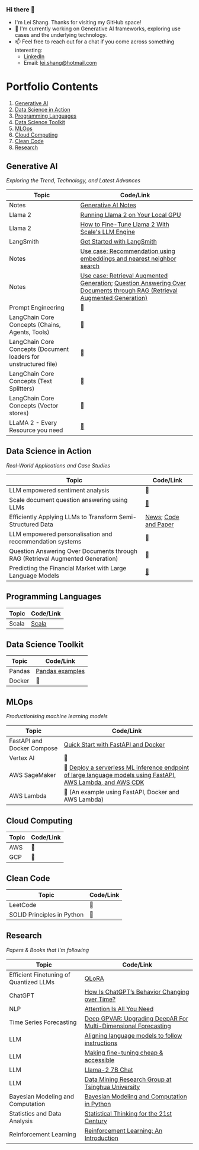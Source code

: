 ### Hi there 👋

<!--
**lshang0311/lshang0311** is a ✨ _special_ ✨ repository because its `README.md` (this file) appears on your GitHub profile.

Here are some ideas to get you started:

- 🔭 I’m currently working on ...
- 🌱 I’m currently learning ...
- 👯 I’m looking to collaborate on ...
- 🤔 I’m looking for help with ...
- 💬 Ask me about ...
- 📫 How to reach me: ...
- 😄 Pronouns: ...
- ⚡ Fun fact: ...
-->
- I'm Lei Shang. Thanks for visiting my GitHub space!
- 🔭 I'm currently working on Generative AI frameworks, exploring use cases and the underlying technology.
- 📫 Feel free to reach out for a chat if you come across something interesting:
     - [LinkedIn](https://www.linkedin.com/in/lei-shang-929590114/)
     - Email: lei.shang@hotmail.com

# Portfolio Contents

1. [Generative AI](#generative-ai)
2. [Data Science in Action](#data-science-in-action)
3. [Programming Languages](#programming-languages)
4. [Data Science Toolkit](#data-science-toolkit)
5. [MLOps](#mlops)
6. [Cloud Computing](#cloud-computing)
7. [Clean Code](#clean-code)
8. [Research](#research)


## Generative AI

*Exploring the Trend, Technology, and Latest Advances*
      
| Topic  | Code/Link                                                          |
|--------|--------------------------------------------------------------------|
| Notes  |   [Generative AI Notes](https://github.com/lshang0311/genai-notes) |
| Llama 2| [Running Llama 2 on Your Local GPU](https://medium.com/@lei.shang/run-llama-2-on-your-local-gpu-62ef019fc108) |
| Llama 2| [How to Fine-Tune Llama 2 With Scale's LLM Engine](https://scale.com/blog/fine-tune-llama-2) |
| LangSmith | [Get Started with LangSmith](https://medium.com/@lei.shang/getting-started-with-langsmith-a-step-by-step-walkthrough-a5ca09adca43)|
|Notes   | [Use case: Recommendation using embeddings and nearest neighbor search](https://github.com/openai/openai-cookbook/blob/main/examples/Recommendation_using_embeddings.ipynb) |
| Notes  | [Use case: Retrieval Augmented Generation](https://learn.microsoft.com/en-us/azure/machine-learning/concept-retrieval-augmented-generation?view=azureml-api-2); [Question Answering Over Documents through RAG (Retrieval Augmented Generation)](https://docs.langchain.com/docs/use-cases/qa-docs) |
| Prompt Engineering | 🚧 |
| LangChain Core Concepts (Chains, Agents, Tools) | 🚧 |
| LangChain Core Concepts (Document loaders for unstructured file) | 🚧 |
| LangChain Core Concepts (Text Splitters) | 🚧 |
| LangChain Core Concepts (Vector stores) | 🚧 |
| LLaMA 2 - Every Resource you need | [🔗](https://www.philschmid.de/llama-2) |
   
## Data Science in Action

*Real-World Applications and Case Studies*
   
| Topic  | Code/Link                                                          |
|--------|--------------------------------------------------------------------|
| LLM empowered sentiment analysis |  🚧   |
| Scale document question answering using LLMs | [🔗](https://www.sensible.so/learn/llm-document-extraction) |
|Efficiently Applying LLMs to Transform Semi-Structured Data | [News](https://www.infoq.com/news/2023/05/data-transformation-using-llms/); [Code and Paper](https://github.com/HazyResearch/evaporate) | 
| LLM empowered personalisation and recommendation systems |🚧 |
| Question Answering Over Documents through RAG (Retrieval Augmented Generation) | 🚧 |
|Predicting the Financial Market with Large Language Models | [🔗](https://www.enterpriseai.news/2023/06/29/predicting-the-financial-market-with-large-language-models/) |

## Programming Languages
   
| Topic  | Code/Link                                                          |
|--------|--------------------------------------------------------------------|
| Scala  |   [Scala](https://github.com/lshang0311/fun-with-weather-scala)    |

## Data Science Toolkit
   
| Topic  | Code/Link                                                          |
|--------|--------------------------------------------------------------------|
| Pandas | [Pandas examples](https://github.com/lshang0311/pandas-examples)   |
| Docker |             🚧                                                     |
   
## MLOps

*Productionising machine learning models*
    
| Topic  | Code/Link                                                          |
|--------|--------------------------------------------------------------------|
|FastAPI and Docker Compose| [Quick Start with FastAPI and Docker](https://github.com/lshang0311/fastapi-docker-quickstart) | 
| Vertex AI |  🚧    |
| AWS SageMaker | 🚧 [Deploy a serverless ML inference endpoint of large language models using FastAPI, AWS Lambda, and AWS CDK](https://aws.amazon.com/blogs/machine-learning/deploy-a-serverless-ml-inference-endpoint-of-large-language-models-using-fastapi-aws-lambda-and-aws-cdk/)|
| AWS Lambda | 🚧 (An example using FastAPI, Docker and AWS Lambda) |
                                    
   
## Cloud Computing
   
| Topic  | Code/Link                                                          |
|--------|--------------------------------------------------------------------|
| AWS    |  🚧  |
| GCP    |             🚧                                                     |

## Clean Code
   
| Topic  | Code/Link                                                          |
|--------|--------------------------------------------------------------------|
| LeetCode   |  🚧  |
| SOLID Principles in Python       |   🚧     |

## Research

*Papers & Books that I'm following*

| Topic   | Code/Link                                                          |
|---------|--------------------------------------------------------------------|
| Efficient Finetuning of Quantized LLMs | [QLoRA](https://arxiv.org/pdf/2305.14314.pdf) |
| ChatGPT | [How Is ChatGPT’s Behavior Changing over Time?](https://arxiv.org/pdf/2307.09009.pdf])|
| NLP     | [Attention Is All You Need](https://arxiv.org/pdf/1706.03762.pdf)  |
| Time Series Forecasting | [Deep GPVAR: Upgrading DeepAR For Multi-Dimensional Forecasting](https://medium.com/towards-data-science/deep-gpvar-upgrading-deepar-for-multi-dimensional-forecasting-e39204d90af3) |
| LLM     | [Aligning language models to follow instructions](https://openai.com/research/instruction-following) |
| LLM     | [Making fine-tuning cheap & accessible](https://arxiv.org/abs/2106.09685) |
| LLM     | [Llama-2 7B Chat](https://huggingface.co/spaces/huggingface-projects/llama-2-7b-chat) |
| LLM     | [Data Mining Research Group at Tsinghua University](https://huggingface.co/THUDM) |
|Bayesian Modeling and Computation | [Bayesian Modeling and Computation in Python](https://bayesiancomputationbook.com/welcome.html)  |
|Statistics and Data Analysis| [Statistical Thinking for the 21st Century](https://statsthinking21.github.io/statsthinking21-python/index.html) |
| Reinforcement Learning | [Reinforcement Learning: An Introduction](http://incompleteideas.net/book/the-book-2nd.html) |
